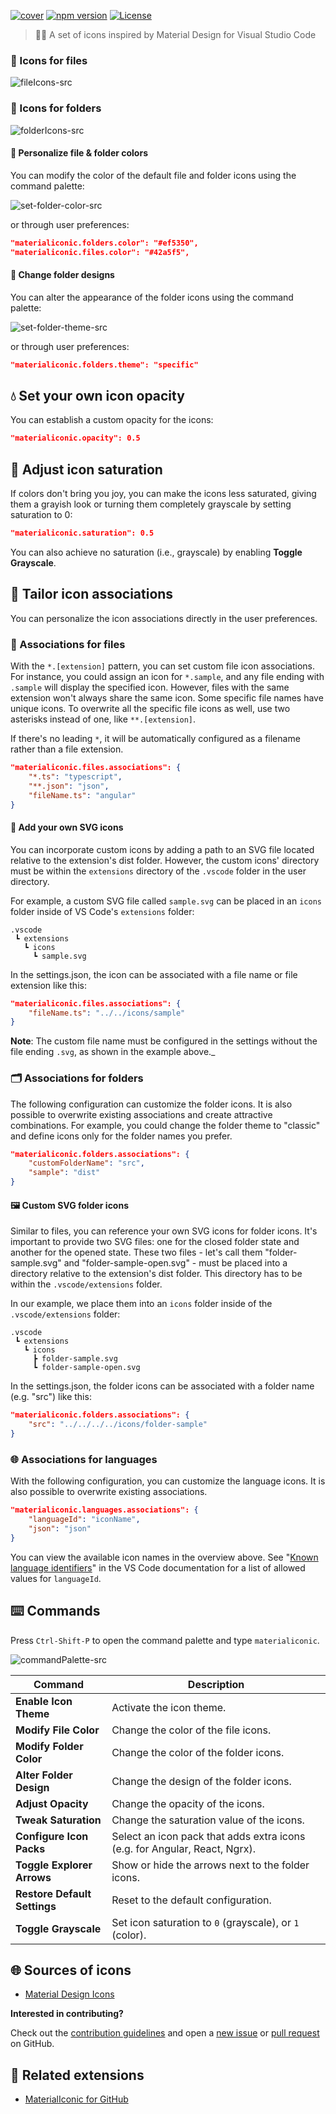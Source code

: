 [![cover][cover-src]][cover-href]
[![npm version][npm-version-src]][npm-version-href]
[![License][license-src]][license-href]

> 🌠🥳 A set of icons inspired by Material Design for Visual Studio Code

### 📄 Icons for files

![fileIcons-src]

### 📁 Icons for folders

![folderIcons-src]

#### 🎨 Personalize file & folder colors

You can modify the color of the default file and folder icons using the command palette:

![set-folder-color-src]

or through user preferences:

```json
"materialiconic.folders.color": "#ef5350",
"materialiconic.files.color": "#42a5f5",
```

#### 📁 Change folder designs

You can alter the appearance of the folder icons using the command palette:

![set-folder-theme-src]

or through user preferences:

```json
"materialiconic.folders.theme": "specific"
```

## 💧 Set your own icon opacity

You can establish a custom opacity for the icons:

```json
"materialiconic.opacity": 0.5
```

## 🌈 Adjust icon saturation

If colors don't bring you joy, you can make the icons less saturated, giving them a grayish look or turning them completely grayscale by setting saturation to 0:

```json
"materialiconic.saturation": 0.5
```

You can also achieve no saturation (i.e., grayscale) by enabling **Toggle Grayscale**.

## 🔄 Tailor icon associations

You can personalize the icon associations directly in the user preferences.

### 📎 Associations for files

With the `*.[extension]` pattern, you can set custom file icon associations. For instance, you could assign an icon for `*.sample`, and any file ending with `.sample` will display the specified icon. However, files with the same extension won't always share the same icon. Some specific file names have unique icons. To overwrite all the specific file icons as well, use two asterisks instead of one, like `**.[extension]`.

If there's no leading `*`, it will be automatically configured as a filename rather than a file extension.

```json
"materialiconic.files.associations": {
    "*.ts": "typescript",
    "**.json": "json",
    "fileName.ts": "angular"
}
```

#### 🎨 Add your own SVG icons

You can incorporate custom icons by adding a path to an SVG file located relative to the extension's dist folder. However, the custom icons' directory must be within the `extensions` directory of the `.vscode` folder in the user directory.

For example, a custom SVG file called `sample.svg` can be placed in an `icons` folder inside of VS Code's `extensions` folder:

```
.vscode
 ┗ extensions
   ┗ icons
     ┗ sample.svg
```

In the settings.json, the icon can be associated with a file name or file extension like this:

```json
"materialiconic.files.associations": {
    "fileName.ts": "../../icons/sample"
}
```

**Note**: The custom file name must be configured in the settings without the file ending `.svg`, as shown in the example above._

### 🗂️ Associations for folders

The following configuration can customize the folder icons. It is also possible to overwrite existing associations and create attractive combinations. For example, you could change the folder theme to "classic" and define icons only for the folder names you prefer.

```json
"materialiconic.folders.associations": {
    "customFolderName": "src",
    "sample": "dist"
}
```

#### 🖼️ Custom SVG folder icons

Similar to files, you can reference your own SVG icons for folder icons. It's important to provide two SVG files: one for the closed folder state and another for the opened state. These two files - let's call them "folder-sample.svg" and "folder-sample-open.svg" - must be placed into a directory relative to the extension's dist folder. This directory has to be within the `.vscode/extensions` folder.

In our example, we place them into an `icons` folder inside of the `.vscode/extensions` folder:

```
.vscode
 ┗ extensions
   ┗ icons
     ┣ folder-sample.svg
     ┗ folder-sample-open.svg
```

In the settings.json, the folder icons can be associated with a folder name (e.g. "src") like this:

```json
"materialiconic.folders.associations": {
    "src": "../../../../icons/folder-sample"
}
```

### 🌐 Associations for languages

With the following configuration, you can customize the language icons. It is also possible to overwrite existing associations.

```json
"materialiconic.languages.associations": {
    "languageId": "iconName",
    "json": "json"
}
```

You can view the available icon names in the overview above. See "[Known language identifiers](https://code.visualstudio.com/docs/languages/identifiers#_known-language-identifiers)" in the VS Code documentation for a list of allowed values for `languageId`.

## ⌨️ Commands

Press `Ctrl-Shift-P` to open the command palette and type `materialiconic`.

![commandPalette-src]

<p></p>

| Command                           | Description                                                                         |
| --------------------------------- | ----------------------------------------------------------------------------------- |
| **Enable Icon Theme**             | Activate the icon theme.                                                            |
| **Modify File Color**             | Change the color of the file icons.                                                 |
| **Modify Folder Color**           | Change the color of the folder icons.                                               |
| **Alter Folder Design**           | Change the design of the folder icons.                                              |
| **Adjust Opacity**                | Change the opacity of the icons.                                                    |
| **Tweak Saturation**              | Change the saturation value of the icons.                                           |
| **Configure Icon Packs**          | Select an icon pack that adds extra icons (e.g. for Angular, React, Ngrx).          |
| **Toggle Explorer Arrows**        | Show or hide the arrows next to the folder icons.                                   |
| **Restore Default Settings**      | Reset to the default configuration.                                                 |
| **Toggle Grayscale**              | Set icon saturation to `0` (grayscale), or `1` (color).                             |

## 🌐 Sources of icons

- [Material Design Icons](https://materialdesignicons.com/)

**Interested in contributing?**

Check out the [contribution guidelines](https://github.com/nyxb/materialiconic/blob/main/CONTRIBUTING.md) and open a [new issue](https://github.com/nyxb/materialiconic/issues) or [pull request](https://github.com/nyxb/materialiconic/pulls) on GitHub.

## 🧩 Related extensions

- [MaterialIconic for GitHub](https://github.com/nyxb/github-materialiconic-extension)

[npm-version-src]: https://img.shields.io/npm/v/materialiconic?style=flat&colorA=18181B&colorB=14F195
[npm-version-href]: https://npmjs.com/package/materialiconic

[license-src]: https://img.shields.io/github/license/nyxblabs/materialiconic.svg?style=flat&colorA=18181B&colorB=14F195
[license-href]: https://github.com/nyxblabs/materialiconic/blob/main/LICENSE

<!-- Cover -->
[cover-src]: https://raw.githubusercontent.com/nyxblabs/materialiconic/main/.github/assets/cover-github-materialiconic.png
[cover-href]: https://💻nyxb.ws

<!-- Images -->
[commandPalette-src]: https://raw.githubusercontent.com/nyxblabs/materialiconic/main/images/commandPalette.png
[fileIcons-src]: https://raw.githubusercontent.com/nyxblabs/materialiconic/main/images/fileIcons.png
[folderIcons-src]: https://raw.githubusercontent.com/nyxblabs/materialiconic/main/images/folderIcons.png
[set-folder-color-src]: https://raw.githubusercontent.com/nyxblabs/materialiconic/main/images/set-folder-color.gif
[set-folder-theme-src]: https://raw.githubusercontent.com/nyxblabs/materialiconic/main/images/set-folder-theme.gif
